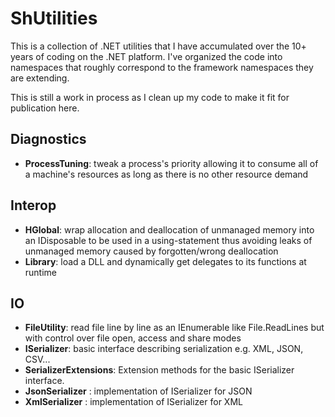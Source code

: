 ﻿# ShUtilities

This is a collection of .NET utilities that I have accumulated over the 10+ years of coding on the .NET platform. I've organized the code into namespaces that roughly correspond to the framework namespaces they are extending.

This is still a work in process as I clean up my code to make it fit for publication here.

## Diagnostics

* __ProcessTuning__: tweak a process's priority allowing it to consume all of a machine's resources as long as there is no other resource demand

## Interop

* __HGlobal__: wrap allocation and deallocation of unmanaged memory into an IDisposable to be used in a using-statement thus avoiding leaks of unmanaged memory caused by forgotten/wrong deallocation
* __Library__: load a DLL and dynamically get delegates to its functions at runtime

## IO

* __FileUtility__: read file line by line as an IEnumerable<string> like File.ReadLines but with control over file open, access and share modes
* __ISerializer__: basic interface describing serialization e.g. XML, JSON, CSV...
* __SerializerExtensions__: Extension methods for the basic ISerializer<T> interface.
* __JsonSerializer__ : implementation of ISerializer<T> for JSON
* __XmlSerializer__ : implementation of ISerializer<T> for XML